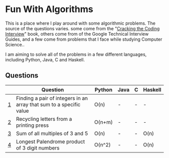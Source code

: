 # Fun With Algorithms
This is a place where I play around with some algorithmic problems. The source of the questions varies. some come from the "[Cracking the Coding Interview](http://www.crackingthecodinginterview.com/)" book, others come from of the Google Technical Interview Guides, and a few come from problems that I face while studying Computer Science..

I am aiming to solve all of the problems in a few different languages, including Python, Java, C and Haskell.

## Questions


|                                                                                            | Question                                                            | Python  | Java    |  C      | Haskell |
|--------------------------------------------------------------------------------------------|---------------------------------------------------------------------|---------|---------|---------|---------|
| [1](https://github.com/Tomos-Evans/funWithAlgorithms/blob/master/findPairIntsThatMakesSum) | Finding a pair of integers in an array that sum to a specific value | O(n)    | -       | -       | -       |
| [2](https://github.com/Tomos-Evans/funWithAlgorithms/tree/master/recyclingPrintingPress)   | Recycling letters from a printing press                             | O(n+m)  | -       | -       | -       |
| [3](https://github.com/Tomos-Evans/funWithAlgorithms/tree/master/multiplesOf3and5)         | Sum of all multiples of 3 and 5                                     | O(n)    | -       | -       | O(n)    |
| [4](https://github.com/Tomos-Evans/funWithAlgorithms/tree/master/longestPalindrome)        | Longest Palendrome product of 3 digit numbers                       | O(n^2)  | -       | -       | O(n)    |
